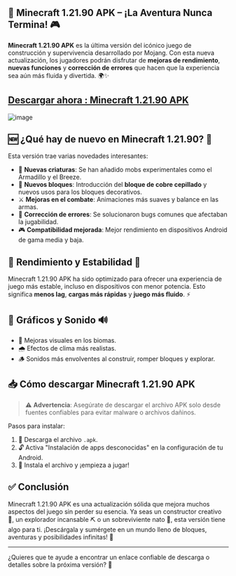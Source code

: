 ## 🧱 Minecraft 1.21.90 APK – ¡La Aventura Nunca Termina! 🎮

**Minecraft 1.21.90 APK** es la última versión del icónico juego de construcción y supervivencia desarrollado por Mojang. Con esta nueva actualización, los jugadores podrán disfrutar de **mejoras de rendimiento**, **nuevas funciones** y **corrección de errores** que hacen que la experiencia sea aún más fluida y divertida. 🌍✨

## [Descargar ahora : Minecraft 1.21.90 APK](https://tinyurl.com/3atxfbya)

![image](https://github.com/user-attachments/assets/a3e67435-b7ab-4409-82ff-bf360ef91a2e)

## 🆕 ¿Qué hay de nuevo en Minecraft 1.21.90? 🧭

Esta versión trae varias novedades interesantes:

* 🧌 **Nuevas criaturas**: Se han añadido mobs experimentales como el Armadillo y el Breeze.
* 🧱 **Nuevos bloques**: Introducción del **bloque de cobre cepillado** y nuevos usos para los bloques decorativos.
* ⚔️ **Mejoras en el combate**: Animaciones más suaves y balance en las armas.
* 🐛 **Corrección de errores**: Se solucionaron bugs comunes que afectaban la jugabilidad.
* 🎮 **Compatibilidad mejorada**: Mejor rendimiento en dispositivos Android de gama media y baja.

## 🔧 Rendimiento y Estabilidad 📱

Minecraft 1.21.90 APK ha sido optimizado para ofrecer una experiencia de juego más estable, incluso en dispositivos con menor potencia. Esto significa **menos lag**, **cargas más rápidas** y **juego más fluido**. ⚡

## 🎨 Gráficos y Sonido 🔊

* 🌄 Mejoras visuales en los biomas.
* 🌧️ Efectos de clima más realistas.
* 🪵 Sonidos más envolventes al construir, romper bloques y explorar.

## 📥 Cómo descargar Minecraft 1.21.90 APK

> ⚠️ **Advertencia**: Asegúrate de descargar el archivo APK solo desde fuentes confiables para evitar malware o archivos dañinos.

Pasos para instalar:

1. 📁 Descarga el archivo `.apk`.
2. 🔓 Activa "Instalación de apps desconocidas" en la configuración de tu Android.
3. 📲 Instala el archivo y ¡empieza a jugar!

## ✅ Conclusión

Minecraft 1.21.90 APK es una actualización sólida que mejora muchos aspectos del juego sin perder su esencia. Ya seas un constructor creativo 🏰, un explorador incansable ⛏️ o un sobreviviente nato 🧟, esta versión tiene algo para ti. ¡Descárgala y sumérgete en un mundo lleno de bloques, aventuras y posibilidades infinitas! 🌟

---

¿Quieres que te ayude a encontrar un enlace confiable de descarga o detalles sobre la próxima versión? 📩
